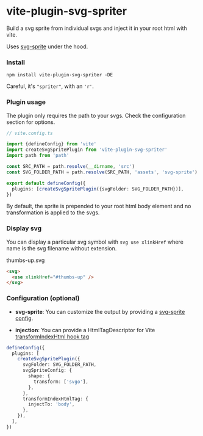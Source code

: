 # vite-plugin-svg-spriter

Build a svg sprite from individual svgs and inject it in your root html with vite.

Uses [svg-sprite](https://github.com/svg-sprite/svg-sprite) under the hood.

### Install

`npm install vite-plugin-svg-spriter -DE`

Careful, it's `"spriter"`, with an `'r'`.

### Plugin usage

The plugin only requires the path to your svgs. Check the configuration section for options.

```ts
// vite.config.ts

import {defineConfig} from 'vite'
import createSvgSpritePlugin from 'vite-plugin-svg-spriter'
import path from 'path'

const SRC_PATH = path.resolve(__dirname, 'src')
const SVG_FOLDER_PATH = path.resolve(SRC_PATH, 'assets', 'svg-sprite')

export default defineConfig({
  plugins: [createSvgSpritePlugin({svgFolder: SVG_FOLDER_PATH})],
})
```

By default, the sprite is prepended to your root html body element and no transformation is applied to the svgs.

### Display svg

You can display a particular svg symbol with `svg use xlinkHref` where name is the svg filename without extension.

thumbs-up.svg

```html
<svg>
  <use xlinkHref="#thumbs-up" />
</svg>
```

### Configuration (optional)

- **svg-sprite**: You can customize the output by providing a [svg-sprite config](https://github.com/svg-sprite/svg-sprite#configuration-basics).

- **injection**: You can provide a HtmlTagDescriptor for Vite [transformIndexHtml hook tag](https://vitejs.dev/guide/api-plugin.html#transformindexhtml)

```ts
defineConfig({
  plugins: [
    createSvgSpritePlugin({
      svgFolder: SVG_FOLDER_PATH,
      svgSpriteConfig: {
        shape: {
          transform: ['svgo'],
        },
      },
      transformIndexHtmlTag: {
        injectTo: 'body',
      },
    }),
  ],
})
```
